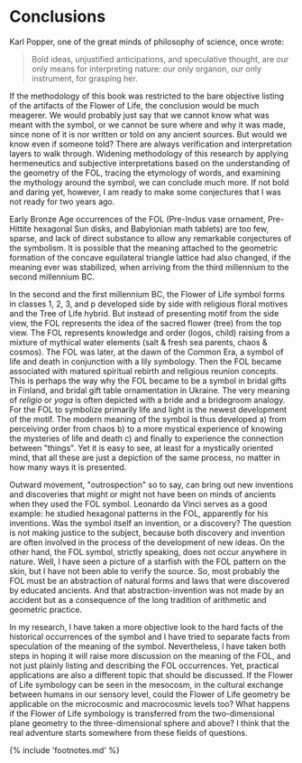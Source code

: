 # Conclusions

Karl Popper, one of the great minds of philosophy of science, once wrote:

> Bold ideas, unjustified anticipations, and speculative thought, are our only means for interpreting nature: our only organon, our only instrument, for grasping her.<!-- cite author="Karl Popper" title="The Logic of Scientific Discovery" date="1959" location="page 280" type="book" href="http://strangebeautiful.com/other-texts/popper-logic-scientific-discovery.pdf" -->

If the methodology of this book was restricted to the bare objective listing of the artifacts of the Flower of Life, the conclusion would be much meagerer. We would probably just say that we cannot know what was meant with the symbol, or we cannot be sure where and why it was made, since none of it is nor written or told on any ancient sources. But would we know even if someone told? There are always verification and interpretation layers to walk through. Widening methodology of this research by applying hermeneutics and subjective interpretations based on the understanding of the geometry of the FOL, tracing the etymology of words, and examining the mythology around the symbol, we can conclude much more. If not bold and daring yet, however, I am ready to make some conjectures that I was not ready for two years ago.

Early Bronze Age occurrences of the FOL (Pre-Indus vase ornament, Pre-Hittite hexagonal Sun disks, and Babylonian math tablets) are too few, sparse, and lack of direct substance to allow any remarkable conjectures of the symbolism. It is possible that the meaning attached to the geometric formation of the concave equilateral triangle lattice had also changed, if the meaning ever was stabilized, when arriving from the third millennium to the second millennium BC.

In the second and the first millennium BC, the Flower of Life symbol forms in classes 1, 2, 3, and p developed side by side with religious floral motives and the Tree of Life hybrid. But instead of presenting motif from the side view, the FOL represents the idea of the sacred flower (tree) from the top view. The FOL represents knowledge and order (logos, child) raising from a mixture of mythical water elements (salt & fresh sea parents, chaos & cosmos). The FOL was later, at the dawn of the Common Era, a symbol of life and death in conjunction with a lily symbology. Then the FOL became associated with matured spiritual rebirth and religious reunion concepts. This is perhaps the way why the FOL became to be a symbol in bridal gifts in Finland, and bridal gift table ornamentation in Ukraine. The very meaning of *religio* or *yoga* is often depicted with a bride and a bridegroom analogy. For the FOL to symbolize primarily life and light is the newest development of the motif. The modern meaning of the symbol is thus developed a) from perceiving order from chaos b) to a more mystical experience of knowing the mysteries of life and death c) and finally to experience the connection between "things". Yet it is easy to see, at least for a mystically oriented mind, that all these are just a depiction of the same process, no matter in how many ways it is presented.

Outward movement, "outrospection" so to say, can bring out new inventions and discoveries that might or might not have been on minds of ancients when they used the FOL symbol. Leonardo da Vinci serves as a good example: he studied hexagonal patterns in the FOL, apparently for his inventions. Was the symbol itself an invention, or a discovery? The question is not making justice to the subject, because both discovery and invention are often involved in the process of the development of new ideas. On the other hand, the FOL symbol, strictly speaking, does not occur anywhere in nature. Well, I have seen a picture of a starfish with the FOL pattern on the skin, but I have not been able to verify the source. So, most probably the FOL must be an abstraction of natural forms and laws that were discovered by educated ancients. And that abstraction-invention was not made by an accident but as a consequence of the long tradition of arithmetic and geometric practice.

In my research, I have taken a more objective look to the hard facts of the historical occurrences of the symbol and I have tried to separate facts from speculation of the meaning of the symbol. Nevertheless, I have taken both steps in hoping it will raise more discussion on the meaning of the FOL, and not just plainly listing and describing the FOL occurrences. Yet, practical applications are also a different topic that should be discussed. If the Flower of Life symbology can be seen in the mesocosm, in the cultural exchange between humans in our sensory level, could the Flower of Life geometry be applicable on the microcosmic and macrocosmic levels too? What happens if the Flower of Life symbology is transferred from the two-dimensional plane geometry to the three-dimensional sphere and above? I think that the real adventure starts somewhere from these fields of questions.

{% include 'footnotes.md' %}
